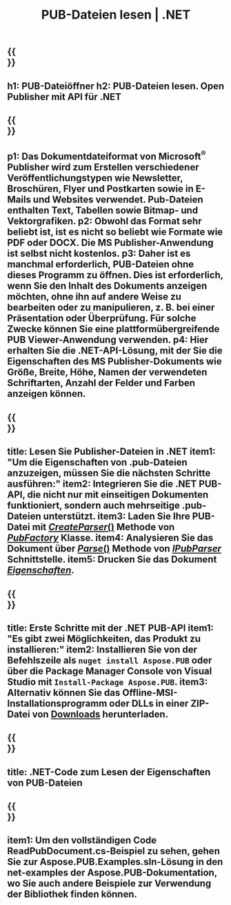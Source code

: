 ﻿---
translation: true
template: /_templates/reader-net.md
title: PUB-Dateien lesen | .NET
description: Öffnen Sie Publisher-Dateien programmgesteuert. Lokale .NET API-Lösung zum Lesen von PUB-Eigenschaften. Verwenden Sie es, um es in Ihr Projekt zu integrieren
url: /net/read-pub-file/
metakeywords: Pub-Datei .net öffnen, Publisher-Dateien c# anzeigen, Publisher-Dateien lesen, Publisher-Viewer für c#, Pub-Format-Reader, Pub-Dateiöffner
family: pub
platformtag: net
---

{{<section banner>}}
---
h1: PUB-Dateiöffner
h2: PUB-Dateien lesen. Open Publisher mit API für .NET
---

{{<section overview>}}
---
p1: Das Dokumentdateiformat von Microsoft<sup>®</sup> Publisher wird zum Erstellen verschiedener Veröffentlichungstypen wie Newsletter, Broschüren, Flyer und Postkarten sowie in E-Mails und Websites verwendet. Pub-Dateien enthalten Text, Tabellen sowie Bitmap- und Vektorgrafiken.
p2: Obwohl das Format sehr beliebt ist, ist es nicht so beliebt wie Formate wie PDF oder DOCX. Die MS Publisher-Anwendung ist selbst nicht kostenlos.
p3: Daher ist es manchmal erforderlich, PUB-Dateien ohne dieses Programm zu öffnen. Dies ist erforderlich, wenn Sie den Inhalt des Dokuments anzeigen möchten, ohne ihn auf andere Weise zu bearbeiten oder zu manipulieren, z. B. bei einer Präsentation oder Überprüfung. Für solche Zwecke können Sie eine plattformübergreifende PUB Viewer-Anwendung verwenden.
p4: Hier erhalten Sie die .NET-API-Lösung, mit der Sie die Eigenschaften des MS Publisher-Dokuments wie Größe, Breite, Höhe, Namen der verwendeten Schriftarten, Anzahl der Felder und Farben anzeigen können.
---

{{<section feature1>}}
---
title: Lesen Sie Publisher-Dateien in .NET
item1: "Um die Eigenschaften von .pub-Dateien anzuzeigen, müssen Sie die nächsten Schritte ausführen:"
item2: Integrieren Sie die .NET PUB-API, die nicht nur mit einseitigen Dokumenten funktioniert, sondern auch mehrseitige .pub-Dateien unterstützt.
item3: Laden Sie Ihre PUB-Datei mit [*CreateParser*()](https://reference.aspose.com/pub/net/aspose.pub/pubfactory/methods/createparser/index) Methode von [*PubFactory*](https://reference.aspose.com/pub/net/aspose.pub/pubfactory/) Klasse.
item4: Analysieren Sie das Dokument über [*Parse*()](https://reference.aspose.com/pub/net/aspose.pub/ipubparser/methods/parse) Methode von [*IPubParser*](https://reference.aspose.com/pub/net/aspose.pub/ipubparser/) Schnittstelle.
item5: Drucken Sie das Dokument [*Eigenschaften*](https://reference.aspose.com/pub/net/aspose.pub/document/#properties).
---

{{<section feature2>}}
---
title: Erste Schritte mit der .NET PUB-API
item1: "Es gibt zwei Möglichkeiten, das Produkt zu installieren:"
item2: Installieren Sie von der Befehlszeile als ```nuget install Aspose.PUB``` oder über die Package Manager Console von Visual Studio mit ```Install-Package Aspose.PUB```.
item3: Alternativ können Sie das Offline-MSI-Installationsprogramm oder DLLs in einer ZIP-Datei von [Downloads](https://releases.aspose.com/pub/net/) herunterladen.
---

{{<section codeexample>}}
---
title: .NET-Code zum Lesen der Eigenschaften von PUB-Dateien
---

{{<section summary>}}
---
item1: Um den vollständigen Code ReadPubDocument.cs-Beispiel zu sehen, gehen Sie zur Aspose.PUB.Examples.sln-Lösung in den net-examples der Aspose.PUB-Dokumentation, wo Sie auch andere Beispiele zur Verwendung der Bibliothek finden können.
---